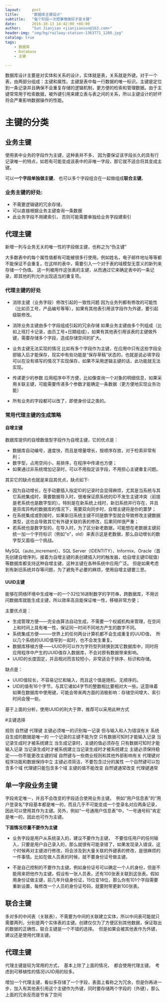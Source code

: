 ```yaml
---
layout:     post
title:      "数据库主键设计"
subtitle:   "每个阶段一次把事情做好才是关键"
date:       2016-10-13 14:42:00 +08:00
author:     "Sun Jianjiao <jianjiaosun@163.com>"
header-img: "img/bg/railway-station-1363771_1280.jpg"
catalog: true
tags:
    - 数据库
    - Database
    - 主键

---
```



数据库设计主要是对实体和关系的设计，实体就是表，关系就是外键。对于一个表，由两部分组成：主键和属性。主键是表中每一行数据的唯一标识。主键是定位到一条记录并且确保不会重复存储的逻辑机制，更方便的检索和管理数据。由于主键常常用于检索数据，被外键引用来建立表与表之间的关系，所以主键设计的好坏将会严重影响数据操作的性能。

# 主键的分类
## 业务主键
使用表中业务的字段作为主键，这种表并不多， 因为要保证该字段长久的具有行记录唯一的特点，如若有可能变成该表中的非唯一字段，那它就不适合将其变成主键。

可以**一个字段单独做主键**， 也可以多个字段组合在一起做组成**联合主键**。 

### 业务主键的好处:

- 不需要逻辑键的冗余存储，
- 可以直接根据业务主键查询一条数据
- 此业务字段不用建索引， 否则可能需要单独给业务字段建索引


## 代理主键
新增一列与业务无关的唯一性的字段做主键，也称之为“伪主键”

大多数表中的每个属性值都有可能被很多行使用。例如姓名，电子邮件地址等等都不能保证不会重复。在这样的表中，需要引入一个对于表的域模型无意义的新列来存储一个伪值。 这一列被用作这张表的主键，从而通过它来确定表中的一条记录，即其他的列允许出现适当的重复项。

### 代理主键的好处

- 消除主键（业务字段）修改引起的一致性问题 
因为业务列都有修改的可能性（比如员工号，产品编号等等），如果有其他表引用该字段作为外键，要引起级联修改。

- 消除业务主键由多个字段组成引起的冗余存储
如果业务主键由多个列组成（比如上班打卡记录，由员工号+日期组成），如果有其他表引用该表的主键做外键，需要存储多个字段，造成存储空间的扩大。

- 业务主键无法实现的情况
比如有多个字段作为主键，在应用中只有这些字段全部输入后才能保存，现实中有些功能是“保存草稿”状态的，也就是说必填字段可以在没有填写的情况下实现保存，如果不采用逻辑主键的话，此功能就无法实现。

- 传递更少的参数 
应用程序中不方便，比如像查询一个对象的明细信息，如果采用关联主键，可能需要传递多个参数才能确定一条数据（更方便地实现业务功能）

- 所有业务的字段都可以改了，即使身份证之类的。

### 常用代理主键的生成策略
#### 自增主键
数据库提供的自增数值型字段作为自增主键，它的优点是：

- 数据库自动编号，速度快，而且是增量增长，按顺序存放，对于检索非常有利；
- 数字型，占用空间小，易排序，在程序中传递也方便；
- 如果通过非系统增加记录时，可以不用指定该字段，不用担心主键重复问题。

其实它的缺点也就是来自其优点，缺点如下:  

- 因为自动增长，在手动要插入指定ID的记录时会显得麻烦，尤其是当系统与其它系统集成时，需要数据导入时，很难保证原系统的ID不发生主键冲突（前提是老系统也是数字型的）。特别是在新系统上线时，新旧系统并行存在，并且是异库异构的数据库的情况下，需要双向同步时，自增主键将是你的噩梦；
- 在系统集成或割接时，如果新旧系统主键不同是数字型就会导致修改主键数据类型，这也会导致其它有外键关联的表的修改，后果同样很严重；
- 若系统也是数字型的，在导入时，为了区分新老数据，可能想在老数据主键前统一加一个字符标识（例如“o”，old）来表示这是老数据，那么自动增长的数字型又面临一个挑战。

MySQL（auto_increment）、SQL Server（IDENTITY）、Informix、Oracle（首先创建自增序列，接着为自增主键的表创建插入时的触发器，给自增主键ID赋值）等数据库都支持这种自增主键，这种主键在各种系统中应用广泛。
但是如果考虑到有新旧系统并存等问题，为了避免不必要的麻烦，使用自增主键要三思。

#### UUID主键

能够在网络环境中生成唯一的一个32位16进制数字的字符串，跨数据库，不用访问数据库就能生成主键，所以效率高且能保证唯一性，移植非常方便；

主要优点是：

- 生成管理方便——完全由算法自动生成，不需要一个权威机构来管理，在空间上和时间上具有唯一性，保证同一时间不同地方产生的数字不同。
- 系统集成方便———世界上的任何两台计算机都不会生成重复的UUID值，　所以几个系统的UUID值导到一起时，也不会发生重复。
- 数据库移植方便——UUID列可以作为字符型列转换到其它数据库中，同时将应用程序中产生的UUID值存入数据库，不会对原有数据带来影响。
- UUID的长度固定，并且相对而言较短小，非常适合于排序、标识和存储。

缺点是：

- UUID值较长，不容易记忆和输入，而且这个值是随机、无顺序的。
- UID的值有16个字节，与其它诸如4字节的整数相比要相对大一些。这意味着如果在数据库中使用键，可能会带来两方面的消极影响：存储空间增大、索引时间会慢一些。

基于上面的分析，使用UUID的利大于弊，推荐可以采用此种方式

#主键选择

规则 	自然键 	代理键
主键必须唯一的识别每一记录 	但与输入和人为错误有关 	系统自生成的数据是唯一的
一个记录的主键不能为空 	只有数据可知时才能输入记录 	当记录生成时才被系统建立
当生成记录时，主键的值必须存在 	只有数据可知时才能输入记录 	当记录生成时才被系统建立当记录生成时才被系统建立
主键必须保持稳定——你不能更改主键的域 	自然键与一些商业规则和其他外部影响有关 	代理键对程序功能和数据保持中立
主键必须简洁，不要包含过分的属性 	一个自然键可以包含多个域 	代理键只能包含多个域
主键的值不能改变 	自然键通常改变 	代理键通常

## 单一字段业务主键
字段肯定唯一，并且不会改变的字段适合使用业务主键。　例如“用户信息表”的“用户登录名”字段基本都是唯一的，而且几乎不可能变成一个登录名对应两条记录，因此可以使用其作为主键。另外，例如“一号通用户信息表”中，“一号通号码”肯定是唯一的，因此也可作为主键。

**下面情况尽量不要作为主键**

- 业务字段是用户从系统录入的，建议不要作为主键，　不要信任用户的任何输入，只要是用户自己录入的，那么就很有可能录错了，如果发现录入错误，这个时候再对主键进行修改，将会涉及到大量关联的外键表的修改，是很麻烦的一件事情。比如在做人员表的时候，就不要身份证号做主键。

- 不是自己控制的不要作为主键。例如身份证号可以确定一个人的身份，但是不能用来把他作为主键。假设有一张人员表，还有100张表关联到这张表。假如用身份证做主键，前几年升级身份证，15位变18位，那么你有101个字段需要重新设置，每修改一个人员的身份证号码，就要附带更新100张表。


## 联合主键
多对多的中间表（关联表），不需要为中间的关联建立实体，所以中间表可能就只需要两列，分别是两个实体表的主键。创建仅仅为了方便区别其他数据，保证取出的数据的正确性，联合主键是一个不错的选择。　但是如果会被其他表作为外键，　建议还是使用代理主键。
　
## 代理主键
代理主键是较为常用的方式，　基本上除了上面的情况，　都会使用代理主键。　考虑到可移植性的情况UUID用的较多。

增加一个代理主键，看似多存储了一个字段，表面上看称之为冗余，但是你再进一步，加入有其他表引用这个主键作为外键，同时要存储两个字段的（外键），那么上面的冗余反而是节省了空间


